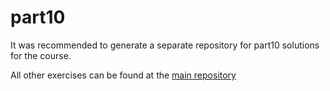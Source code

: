 # part10

It was recommended to generate a separate repository for part10 solutions for the course.

All other exercises can be found at the [main repository](https://github.com/LateNightCoder0815/fullstackopen)
